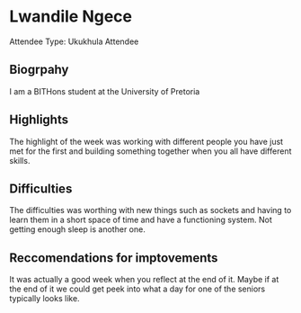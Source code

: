 # Lwandile Ngece

Attendee Type: Ukukhula Attendee

## Biogrpahy

I am a BITHons student at the University of Pretoria

## Highlights

The highlight of the week was working with different people you have just met for the first and building something together when you all have different skills.

## Difficulties

The difficulties was worthing with new things such as sockets and having to learn them in a short space of time and have a functioning system. Not getting enough sleep is another one.

## Reccomendations for imptovements

It was actually a good week when you reflect at the end of it. Maybe if at the end of it we could get peek into what a day for one of the seniors typically looks like.